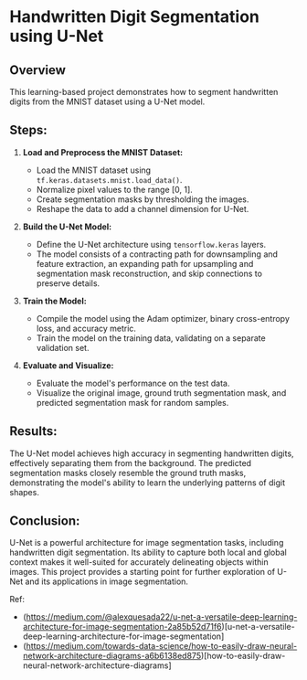# Handwritten Digit Segmentation using U-Net

## Overview
This learning-based project demonstrates how to segment handwritten digits from the MNIST dataset using a U-Net model.

## Steps:

1. **Load and Preprocess the MNIST Dataset:**
   - Load the MNIST dataset using `tf.keras.datasets.mnist.load_data()`.
   - Normalize pixel values to the range [0, 1].
   - Create segmentation masks by thresholding the images.
   - Reshape the data to add a channel dimension for U-Net.

2. **Build the U-Net Model:**
   - Define the U-Net architecture using `tensorflow.keras` layers.
   - The model consists of a contracting path for downsampling and feature extraction, an expanding path for upsampling and segmentation mask reconstruction, and skip connections to preserve details.

3. **Train the Model:**
   - Compile the model using the Adam optimizer, binary cross-entropy loss, and accuracy metric.
   - Train the model on the training data, validating on a separate validation set.

4. **Evaluate and Visualize:**
   - Evaluate the model's performance on the test data.
   - Visualize the original image, ground truth segmentation mask, and predicted segmentation mask for random samples.

## Results:

The U-Net model achieves high accuracy in segmenting handwritten digits, effectively separating them from the background. The predicted segmentation masks closely resemble the ground truth masks, demonstrating the model's ability to learn the underlying patterns of digit shapes.

## Conclusion:

U-Net is a powerful architecture for image segmentation tasks, including handwritten digit segmentation. Its ability to capture both local and global context makes it well-suited for accurately delineating objects within images. This project provides a starting point for further exploration of U-Net and its applications in image segmentation.

Ref:
- (https://medium.com/@alexquesada22/u-net-a-versatile-deep-learning-architecture-for-image-segmentation-2a85b52d71f6)[u-net-a-versatile-deep-learning-architecture-for-image-segmentation]
- (https://medium.com/towards-data-science/how-to-easily-draw-neural-network-architecture-diagrams-a6b6138ed875)[how-to-easily-draw-neural-network-architecture-diagrams]
